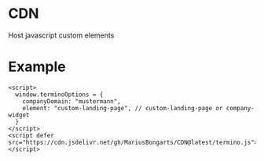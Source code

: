 # CDN
Host javascript custom elements

# Example

```
<script>
  window.terminoOptions = {
    companyDomain: "mustermann",
    element: "custom-landing-page", // custom-landing-page or company-widget
  }
</script>
<script defer src="https://cdn.jsdelivr.net/gh/MariusBongarts/CDN@latest/termino.js"></script>
```
